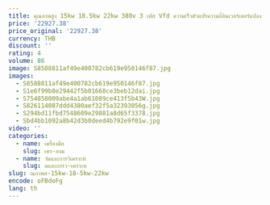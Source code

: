```yaml
---
title: คุณภาพสูง 15kw 18.5kw 22kw 380v 3 เฟส Vfd ความเร็วตัวแปรความถี่อินเวอร์เตอร์แปลง
price: '22927.38'
price_original: '22927.38'
currency: THB
discount: ''
rating: 4
volume: 86
image: S8588811af49e400782cb619e950146f87.jpg
images:
  - S8588811af49e400782cb619e950146f87.jpg
  - S1e6f99b8e29442f5b01668ce3beb12dai.jpg
  - S754858009abe4a1ab61089ce413f5b43W.jpg
  - S826114087ddd4380aef32f5a32393056g.jpg
  - S294bd11fbd7548609e29881a8d65f3378.jpg
  - Sbd4bb1092a8b42d3b0deed4b792e9f01w.jpg
video: ''
categories:
  - name: เครื่องมือ
    slug: เคร-องม
  - name: วัดและการวิเคราะห์
    slug: ดและการว-เคราะห
slug: ณภาพส-15kw-18-5kw-22kw
encode: oFBdoFg
lang: th
---
```

  